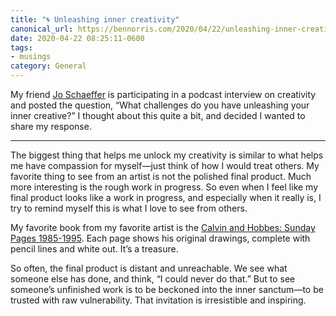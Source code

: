 ```yaml
---
title: "🌀 Unleashing inner creativity"
canonical_url: https://bennorris.com/2020/04/22/unleashing-inner-creativity
date: 2020-04-22 08:25:11-0600
tags:
- musings
category: General
---
```


My friend [Jo Schaeffer](https://www.linkedin.com/in/joschaeffercrabb/) is participating in a podcast interview on creativity and posted the question, “What challenges do you have unleashing your inner creative?” I thought about this quite a bit, and decided I wanted to share my response.

***

The biggest thing that helps me unlock my creativity is similar to what helps me have compassion for myself—just think of how I would treat others. My favorite thing to see from an artist is not the polished final product. Much more interesting is the rough work in progress. So even when I feel like my final product looks like a work in progress, and especially when it really is, I try to remind myself this is what I love to see from others.

My favorite book from my favorite artist is the [Calvin and Hobbes: Sunday Pages 1985-1995](https://www.goodreads.com/book/show/24820.Calvin_and_Hobbes). Each page shows his original drawings, complete with pencil lines and white out. It’s a treasure.

So often, the final product is distant and unreachable. We see what someone else has done, and think, “I could never do that.” But to see someone’s unfinished work is to be beckoned into the inner sanctum—to be trusted with raw vulnerability. That invitation is irresistible and inspiring.